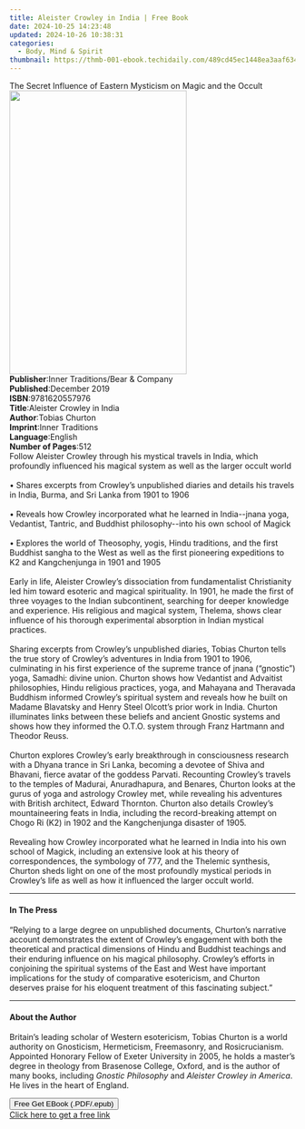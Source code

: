 ```yaml
---
title: Aleister Crowley in India | Free Book
date: 2024-10-25 14:23:48
updated: 2024-10-26 10:38:31
categories:
  - Body, Mind & Spirit
thumbnail: https://thmb-001-ebook.techidaily.com/489cd45ec1448ea3aaf634d09253e5037d86b3aa58dc648d02f1c4f91c322761.jpg
---
```

<main id="book-container">
  <div class="flex flex-col">
    <div class="book-brief flex-1 py-6 px-4 sm:p-6 md:py-10 md:px-8">
      <!-- brief-->
      <div class="book-brief-main">
        The Secret Influence of Eastern Mysticism on Magic and the Occult
      </div>
    </div>
    <div
      class="book-meta-info flex-1 grid gap-4 col-start-1 col-end-3 row-start-1 sm:mb-6 sm:grid-cols-4 lg:gap-6 lg:col-start-2 lg:row-end-6 lg:row-span-6 lg:mb-0"
    >
      <div
        class="book-meta-info-left place-content-center mt-4 p-4 text-sm leading-6 col-start-2 col-span-2 dark:text-slate-400"
      >
        <img
          class="w-full h-500 object-cover rounded-lg sm:h-255 sm:col-span-2 lg:col-span-full"
          src="https://img-001-ebook.techidaily.com/761406534d922bfd30e45801774fad295f8a15946d9fb14dab7e90062c6fcb52.jpg"
          alt=""
          width="312"
          height="500"
        />
      </div>
      <div
        class="book-meta-info-right mt-2 col-start-1 row-start-2 col-span-3 self-center"
      >
        <!-- meta data  -->
        <div class="flex flex-col px-4 md:px-8">
          <div class="flex-1">
            <strong>Publisher</strong>:<span class="px-2"
              >Inner Traditions/Bear &amp; Company</span
            >
          </div>
          <div class="flex-1">
            <strong>Published</strong>:<span class="px-2">December 2019</span>
          </div>
          <div class="flex-1">
            <strong>ISBN</strong>:<span class="px-2">9781620557976</span>
          </div>
          <div class="flex-1">
            <strong>Title</strong>:<span class="px-2"
              >Aleister Crowley in India</span
            >
          </div>
          <div class="flex-1">
            <strong>Author</strong>:<span class="px-2">Tobias Churton</span>
          </div>
          <div class="flex-1">
            <strong>Imprint</strong>:<span class="px-2">Inner Traditions</span>
          </div>
          <div class="flex-1">
            <strong>Language</strong>:<span class="px-2">English</span>
          </div>
          <div class="flex-1">
            <strong>Number of Pages</strong>:<span class="px-2">512</span>
          </div>
        </div>
      </div>
    </div>
    <div class="book-description flex-1 py-6 px-4 sm:p-6 md:py-10 md:px-8">
      <div class="book-description-main">
        <div accordion-content="" id="description">
          Follow Aleister Crowley through his mystical travels in India, which
          profoundly influenced his magical system as well as the larger occult
          world <br /><br />• Shares excerpts from Crowley’s unpublished diaries
          and details his travels in India, Burma, and Sri Lanka from 1901 to
          1906 <br /><br />• Reveals how Crowley incorporated what he learned in
          India--jnana yoga, Vedantist, Tantric, and Buddhist philosophy--into
          his own school of Magick <br /><br />• Explores the world of
          Theosophy, yogis, Hindu traditions, and the first Buddhist sangha to
          the West as well as the first pioneering expeditions to K2 and
          Kangchenjunga in 1901 and 1905 <br /><br />Early in life, Aleister
          Crowley’s dissociation from fundamentalist Christianity led him toward
          esoteric and magical spirituality. In 1901, he made the first of three
          voyages to the Indian subcontinent, searching for deeper knowledge and
          experience. His religious and magical system, Thelema, shows clear
          influence of his thorough experimental absorption in Indian mystical
          practices. <br /><br />Sharing excerpts from Crowley’s unpublished
          diaries, Tobias Churton tells the true story of Crowley’s adventures
          in India from 1901 to 1906, culminating in his first experience of the
          supreme trance of jnana (“gnostic”) yoga, Samadhi: divine union.
          Churton shows how Vedantist and Advaitist philosophies, Hindu
          religious practices, yoga, and Mahayana and Theravada Buddhism
          informed Crowley’s spiritual system and reveals how he built on Madame
          Blavatsky and Henry Steel Olcott’s prior work in India. Churton
          illuminates links between these beliefs and ancient Gnostic systems
          and shows how they informed the O.T.O. system through Franz Hartmann
          and Theodor Reuss. <br /><br />Churton explores Crowley’s early
          breakthrough in consciousness research with a Dhyana trance in Sri
          Lanka, becoming a devotee of Shiva and Bhavani, fierce avatar of the
          goddess Parvati. Recounting Crowley’s travels to the temples of
          Madurai, Anuradhapura, and Benares, Churton looks at the gurus of yoga
          and astrology Crowley met, while revealing his adventures with British
          architect, Edward Thornton. Churton also details Crowley’s
          mountaineering feats in India, including the record-breaking attempt
          on Chogo Ri (K2) in 1902 and the Kangchenjunga disaster of 1905.
          <br /><br />Revealing how Crowley incorporated what he learned in
          India into his own school of Magick, including an extensive look at
          his theory of correspondences, the symbology of 777, and the Thelemic
          synthesis, Churton sheds light on one of the most profoundly mystical
          periods in Crowley’s life as well as how it influenced the larger
          occult world.
        </div>
        <div class="accordion-fader"></div>
      </div>
    </div>
    <div class="book-excerpts flex-1 py-6 px-4 sm:p-6 md:py-10 md:px-8">
      <!-- excerpts-->
      <div class="book-excerpts-main">
        <hr />
        <h4 class="placeholder placeholder-heading">
          <span>In The Press</span>
        </h4>
        <p>
          “Relying to a large degree on unpublished documents, Churton’s
          narrative account demonstrates the extent of Crowley’s engagement with
          both the theoretical and practical dimensions of Hindu and Buddhist
          teachings and their enduring influence on his magical philosophy.
          Crowley’s efforts in conjoining the spiritual systems of the East and
          West have important implications for the study of comparative
          esotericism, and Churton deserves praise for his eloquent treatment of
          this fascinating subject.”
        </p>
      </div>
    </div>
    <div class="book-about-author flex-1 py-6 px-4 sm:p-6 md:py-10 md:px-8">
      <!-- about author-->
      <div class="book-main-author-main">
        <hr />
        <h4 class="placeholder placeholder-heading">
          <span>About the Author</span>
        </h4>
        <p>
          Britain’s leading scholar of Western esotericism, Tobias Churton is a
          world authority on Gnosticism, Hermeticism, Freemasonry, and
          Rosicrucianism. Appointed Honorary Fellow of Exeter University in
          2005, he holds a master’s degree in theology from Brasenose College,
          Oxford, and is the author of many books, including
          <i>Gnostic Philosophy</i> and <i>Aleister Crowley in America</i>. He
          lives in the heart of England.
        </p>
      </div>
    </div>
    <div class="book-free-get flex-1 py-6 px-4 sm:p-6 md:py-10 md:px-8">
      <button
        id="btn-free-get"
        class="bg-blue-500 hover:bg-blue-700 text-white font-bold py-2 px-4 rounded"
      >
        Free Get EBook (.PDF/.epub)
      </button>
      <div id="countdown-display" class="px-2 text-lg mt-2"></div>
      <a
        id="free-link"
        class="hidden bg-blue-500 hover:bg-blue-700 text-white font-bold py-2 px-4 rounded"
        href="https://www.ebooks.com/en-us/book/209676648/aleister-crowley-in-india/tobias-churton/"
        target="_blank"
        >Click here to get a free link</a
      >
    </div>
    <script>
      let countdownTime = 0;
      let countdownInterval = null;
      document
        .getElementById('btn-free-get')
        .addEventListener('click', startCountdown);
      function startCountdown() {
        countdownTime = new Date().getTime() + 60000 * 3;
        countdownInterval = setInterval(updateCountdown, 1000);
        document.getElementById('btn-free-get').disabled = true;
        document
          .getElementById('btn-free-get')
          .classList.add('bg-gray-500', 'cursor-not-allowed');
      }
      function updateCountdown() {
        let currentTime = new Date().getTime();
        let timeLeft = countdownTime - currentTime;
        let secondsLeft = Math.floor(timeLeft / 1000);
        document.getElementById('countdown-display').innerHTML =
          `Remaining time: ${secondsLeft} seconds.`;
        if (secondsLeft <= 0) {
          clearInterval(countdownInterval);
          document.getElementById('btn-free-get').classList.add('hidden');
          document.getElementById('free-link').classList.remove('hidden');
          document.getElementById('countdown-display').innerHTML = '';
        }
      }
    </script>
  </div>
</main>
